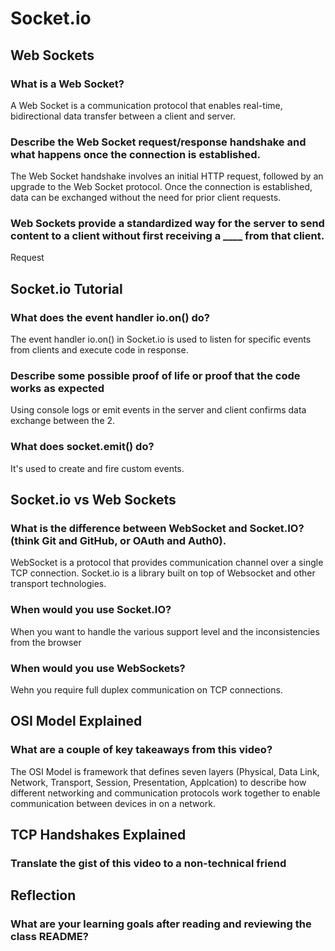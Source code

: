 # Socket.io

## Web Sockets

### What is a Web Socket?

A Web Socket is a communication protocol that enables real-time, bidirectional data transfer between a client and server.

### Describe the Web Socket request/response handshake and what happens once the connection is established.

The Web Socket handshake involves an initial HTTP request, followed by an upgrade to the Web Socket protocol. Once the connection is established, data can be exchanged without the need for prior client requests.

### Web Sockets provide a standardized way for the server to send content to a client without first receiving a ____ from that client.

Request

## Socket.io Tutorial

### What does the event handler io.on() do?

The event handler io.on() in Socket.io is used to listen for specific events from clients and execute code in response.

### Describe some possible proof of life or proof that the code works as expected

Using console logs or emit events in the server and client confirms data exchange between the 2.

### What does socket.emit() do?

It's used to create and fire custom events.

## Socket.io vs Web Sockets

### What is the difference between WebSocket and Socket.IO? (think Git and GitHub, or OAuth and Auth0).

WebSocket is a protocol that provides communication channel over a single TCP connection. Socket.io is a library built on top of Websocket and other transport technologies.

### When would you use Socket.IO?

When you want to handle the various support level and the inconsistencies from the browser

### When would you use WebSockets?

Wehn you require full duplex communication on TCP connections.


## OSI Model Explained

### What are a couple of key takeaways from this video?

The OSI Model is framework that defines seven layers (Physical, Data Link, Network, Transport, Session, Presentation, Applcation) to describe how different networking and communication protocols work together to enable communication between devices in on a network.

## TCP Handshakes Explained

### Translate the gist of this video to a non-technical friend



## Reflection

### What are your learning goals after reading and reviewing the class README?


